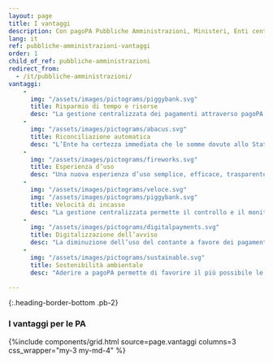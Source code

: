 ```yaml
---
layout: page
title: I vantaggi
description: Con pagoPA Pubbliche Amministrazioni, Ministeri, Enti centrali e locali possono utilizzare un sistema semplice, centralizzato, non oneroso per ricevere qualsiasi tipo di pagamento.
lang: it
ref: pubbliche-amministrazioni-vantaggi
order: 1
child_of_ref: pubbliche-amministrazioni
redirect_from:
  - /it/pubbliche-amministrazioni/
vantaggi:
    -
      img: "/assets/images/pictograms/piggybank.svg"
      title: Risparmio di tempo e risorse
      desc: "La gestione centralizzata dei pagamenti attraverso pagoPA semplifica il sistema di incasso risparmiando tempo e risorse. Inoltre, questo servizio per gli Enti Pubblici è assolutamente gratuito. "
    -
      img: "/assets/images/pictograms/abacus.svg"
      title: Riconciliazione automatica
      desc: "L’Ente ha certezza immediata che le somme dovute allo Stato da parte dei cittadini siano state davvero pagate ed incassate, grazie alla riconciliazione automatica del pagamento rispetto alla posizione debitoria."
    -
      img: "/assets/images/pictograms/fireworks.svg"
      title: Esperienza d’uso  
      desc: "Una nuova esperienza d’uso semplice, efficace, trasparente ma sopratutto  veloce! Digitalizzare i pagamenti verso la PA attraverso un’unica piattaforma significa semplificare i bisogni dei cittadini con un servizio h24."
    -
      img: "/assets/images/pictograms/veloce.svg"
      img: "/assets/images/pictograms/piggybank.svg"
      title: Velocità di incasso
      desc: "La gestione centralizzata permette il controllo e il monitoraggio, in tempo reale, di tutti gli incassi—con conseguente riduzione dei costi diretti e indiretti (es.: pagamento in contanti, spostamenti, recupero del credito, sanzioni, etc.)."
    -
      img: "/assets/images/pictograms/digitalpayments.svg"
      title: Digitalizzazione dell’avviso
      desc: "La diminuzione dell’uso del contante a favore dei pagamenti con moneta elettronica è possibile anche grazie a una maggiore apertura degli Enti verso il mercato bancario e dei molteplici servizi a disposizione sia online che offline."
    -
      img: "/assets/images/pictograms/sustainable.svg"
      title: Sostenibilità ambientale
      desc: "Aderire a pagoPA permette di favorire il più possibile le buone pratiche della sostenibilità a livello di comportamenti individuali, diminuendo così il peso delle prestazioni sull’ambiente in termini di emissioni di CO2 (Carbon Footprint)."

---
```


{:.heading-border-bottom .pb-2}
### I vantaggi per le PA

{%include components/grid.html 
          source=page.vantaggi
          columns=3
          css_wrapper="my-3 my-md-4"
          %}